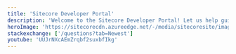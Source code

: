 ```yaml
---
title: 'Sitecore Developer Portal'
description: 'Welcome to the Sitecore Developer Portal! Let us help guide you to what you need today.'
heroImage: 'https://sitecorecdn.azureedge.net/-/media/sitecoresite/images/home/solutions/managed-cloud/managedcloud_heromediumvideo_dt.jpg'
stackexchange: ['/questions?tab=Newest']
youtube: 'UUJrNXcAEmZrqbf2suxbfIkg'
---
```

